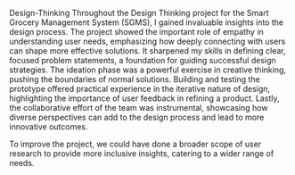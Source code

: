 Design-Thinking
    Throughout the Design Thinking project for the Smart Grocery Management System (SGMS), I gained invaluable insights into the design process. The project showed the important role of empathy in understanding user needs, emphasizing how deeply connecting with users
    can shape more effective solutions. It sharpened my skills in defining clear, focused problem statements, a foundation for guiding successful design strategies. The ideation phase was a powerful exercise in creative thinking, pushing the boundaries of normal
    solutions. Building and testing the prototype offered practical experience in the iterative nature of design, highlighting the importance of user feedback in refining a product. Lastly, the collaborative effort of the team was instrumental, 
    showcasing how diverse perspectives can add to the design process and lead to more innovative outcomes.

To improve the project, we could have done a broader scope of user research to provide more inclusive insights, catering to a wider range of needs.
